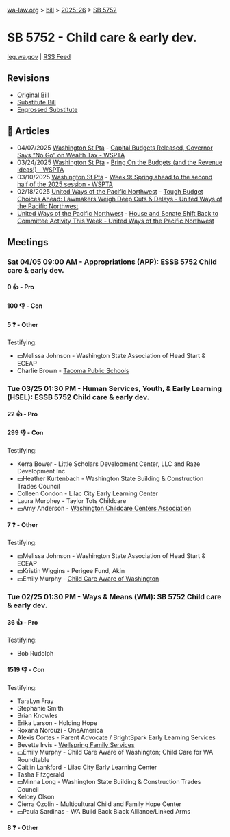 [wa-law.org](/) > [bill](/bill/) > [2025-26](/bill/2025-26/) > [SB 5752](/bill/2025-26/sb/5752/)

# SB 5752 - Child care & early dev.
[leg.wa.gov](https://app.leg.wa.gov/billsummary?BillNumber=5752&Year=2025&Initiative=false) | [RSS Feed](./rss.xml)

## Revisions
* [Original Bill](1/)
* [Substitute Bill](S/)
* [Engrossed Substitute](S.E/)

## 📰 Articles
* 04/07/2025 [Washington St Pta](/org/washington_st_pta/) - [Capital Budgets Released, Governor Says “No Go” on Wealth Tax - WSPTA](https://www.wastatepta.org/capital-budgets-released-governor-says-no-go-on-wealth-tax/#:~:text=ESSB%205752)
* 03/24/2025 [Washington St Pta](/org/washington_st_pta/) - [Bring On the Budgets (and the Revenue Ideas!) - WSPTA](https://www.wastatepta.org/bring-on-the-budgets-and-the-revenue-ideas/#:~:text=ESSB%205752)
* 03/10/2025 [Washington St Pta](/org/washington_st_pta/) - [Week 9: Spring ahead to the second half of the 2025 session - WSPTA](https://www.wastatepta.org/week-9-spring-ahead-to-the-second-half-of-the-2025-session/#:~:text=SB%205752)
* 02/18/2025 [United Ways of the Pacific Northwest](/org/united_ways_of_the_pacific_northwest/) - [Tough Budget Choices Ahead: Lawmakers Weigh Deep Cuts & Delays - United Ways of the Pacific Northwest](https://www.uwpnw.org/legupdate02182025#:~:text=S.B.%205752)
* [United Ways of the Pacific Northwest](/org/united_ways_of_the_pacific_northwest/) - [House and Senate Shift Back to Committee Activity This Week - United Ways of the Pacific Northwest](https://www.uwpnw.org/legupdate03182025#:~:text=f%20S.B.%205752)

## Meetings
### Sat 04/05 09:00 AM - Appropriations (APP): ESSB 5752 Child care & early dev.
#### 0 👍 - Pro

#### 100 👎 - Con

#### 5 ❓ - Other
Testifying:
* 💵Melissa Johnson - Washington State Association of Head Start & ECEAP
* Charlie Brown - [Tacoma Public Schools](/org/tacoma_public_schools/)

### Tue 03/25 01:30 PM - Human Services, Youth, & Early Learning (HSEL): ESSB 5752 Child care & early dev.
#### 22 👍 - Pro

#### 299 👎 - Con
Testifying:
* Kerra Bower - Little Scholars Development Center, LLC and Raze Development Inc
* 💵Heather Kurtenbach - Washington State Building & Construction Trades Council
* Colleen Condon - Lilac City Early Learning Center
* Laura Murphey - Taylor Tots Childcare
* 💵Amy Anderson - [Washington Childcare Centers Association](/org/washington_childcare_centers_association/)

#### 7 ❓ - Other
Testifying:
* 💵Melissa Johnson - Washington State Association of Head Start & ECEAP
* 💵Kristin Wiggins - Perigee Fund, Akin
* 💵Emily Murphy - [Child Care Aware of Washington](/org/child_care_aware_of_washington/)

### Tue 02/25 01:30 PM - Ways & Means (WM): SB 5752 Child care & early dev.
#### 36 👍 - Pro
Testifying:
* Bob Rudolph

#### 1519 👎 - Con
Testifying:
* TaraLyn Fray
* Stephanie Smith
* Brian Knowles
* Erika Larson - Holding Hope
* Roxana Norouzi - OneAmerica
* Alexis Cortes - Parent Advocate / BrightSpark Early Learning Services
* Bevette Irvis - [Wellspring Family Services](/org/wellspring_family_services/)
* 💵Emily Murphy - Child Care Aware of Washington; Child Care for WA Roundtable
* Caitlin Lankford - Lilac City Early Learning Center
* Tasha Fitzgerald
* 💵Minna Long - Washington State Building & Construction Trades Council
* Kelcey Olson
* Cierra Ozolin - Multicultural Child and Family Hope Center
* 💵Paula Sardinas - WA Build Back Black Alliance/Linked Arms

#### 8 ❓ - Other
